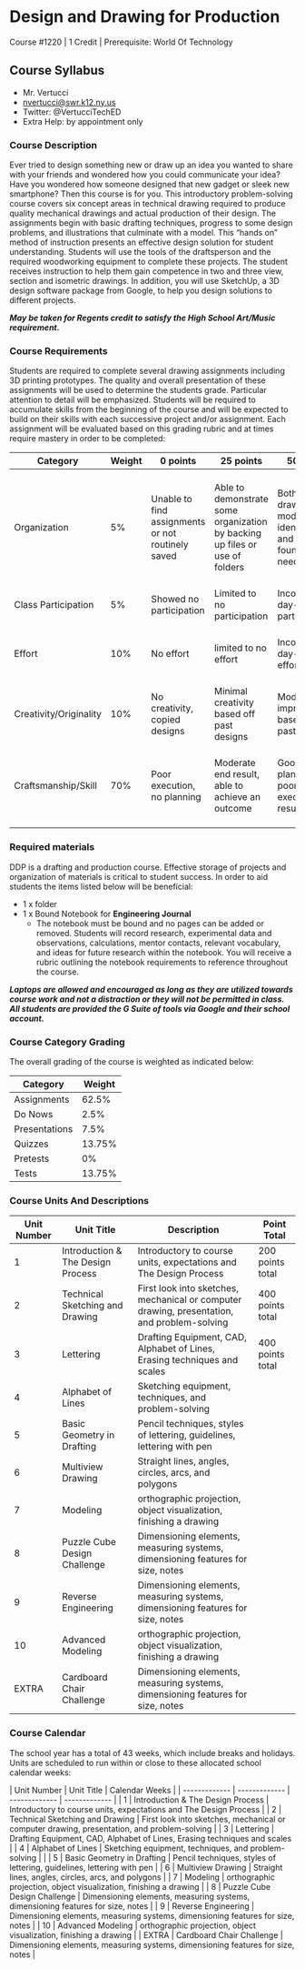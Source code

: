 # Design and Drawing for Production

Course #1220 | 1 Credit | Prerequisite: World Of Technology

## Course Syllabus

  - Mr. Vertucci
  - nvertucci@swr.k12.ny.us
  - Twitter: @VertucciTechED
  - Extra Help: by appointment only

### Course Description

Ever tried to design something new or draw up an idea you wanted to share with your friends and wondered how you could communicate your idea? Have you wondered how someone designed that new gadget or sleek new smartphone? Then this course is for you. This introductory problem-solving course covers six concept areas in technical drawing required to produce quality mechanical drawings and actual production of their design. The assignments begin with basic drafting techniques, progress to some design problems, and illustrations that culminate with a model. This “hands on” method of instruction presents an effective design solution for student understanding. Students will use the tools of the draftsperson and the required woodworking equipment to complete these projects. The student receives instruction to help them gain competence in two and three view, section and isometric drawings. In addition, you will use SketchUp, a 3D design software package from Google, to help you design solutions to different projects.

***May be taken for Regents credit to satisfy the High School Art/Music requirement.***

### Course Requirements

Students are required to complete several drawing assignments including 3D printing prototypes.  The quality and overall presentation of these assignments will be used to determine the students grade.  Particular attention to detail will be emphasized. Students will be required to accumulate skills from the beginning of the course and will be expected to build on their skills with each successive project and/or assignment. Each assignment will be evaluated based on this grading rubric and at times require mastery in order to be completed:

| Category | Weight | 0 points  | 25 points | 50 points | 75 points | 100 points |
| ------------- | ------------- | ------------- | ------------- | ------------- | ------------- | ------------- |
| Organization | 5% | Unable to find assignments or not routinely saved | Able to demonstrate some organization by backing up files or use of folders | Both drawings and models are identifiable and can be found if needed | All drawings are in a folder and models organized by folders in Google Drive | All drawings are in a folder labeled correctly and models organized by folders in Google Drive labeled correctly |
| Class Participation | 5% | Showed no participation | Limited to no participation | Inconsistent day-to-day participation | Participated only when needed  | Engaged daily and actively participated |
| Effort | 10% | No effort | limited to no effort | Inconsistent day-to-day effort | Showed effort only when needed or routinely directed | Continuous day-to-day effort with or without direction |
| Creativity/Originality | 10% | No creativity, copied designs | Minimal creativity based off past designs | Moderate improvements based off past designs | Complete overhaul of past or found designs | Completely new idea/design |
| Craftsmanship/Skill | 70% | Poor execution, no planning | Moderate end result, able to achieve an outcome | Good planning but poorly executed end result | Good planning and good end result although not what had been designed or communicated | Great planning & execution able to achieve what had been designed or communicated |


### Required materials

DDP is a drafting and production course. Effective storage of projects and organization of materials is critical to student success. In order to aid students the items listed below will be beneficial:

- 1 x folder
- 1 x Bound Notebook for **Engineering Journal**
    - The notebook must be bound and no pages can be added or removed. Students will record research, experimental data and observations, calculations, mentor contacts, relevant vocabulary, and ideas for future research within the notebook. You will receive a rubric outlining the notebook requirements to reference throughout the course.

***Laptops are allowed and encouraged as long as they are utilized towards course work and not a distraction or they will not be permitted in class. All students are provided the G Suite of tools via Google and their school account.***

### Course Category Grading

The overall grading of the course is weighted as indicated below:

| Category | Weight |
| ------------- | ------------- |
| Assignments | 62.5% |
| Do Nows | 2.5% |
| Presentations | 7.5% |
| Quizzes | 13.75% |
| Pretests | 0% |
| Tests | 13.75% |

### Course Units And Descriptions

| Unit Number | Unit Title | Description | Point Total |
| ------------- | ------------- | ------------- | ------------- |
| 1 | Introduction & The Design Process | Introductory to course units, expectations and The Design Process | 200 points total |
| 2 | Technical Sketching and Drawing | First look into sketches, mechanical or computer drawing, presentation, and problem-solving | 400 points total |
| 3 | Lettering | Drafting Equipment, CAD, Alphabet of Lines, Erasing techniques and scales | 400 points total |
| 4 | Alphabet of Lines | Sketching equipment, techniques, and problem-solving | |
| 5 | Basic Geometry in Drafting | Pencil techniques, styles of lettering, guidelines, lettering with pen | |
| 6 | Multiview Drawing | Straight lines, angles, circles, arcs, and polygons | |
| 7 | Modeling | orthographic projection, object visualization, finishing a drawing | |
| 8 | Puzzle Cube Design Challenge | Dimensioning elements, measuring systems, dimensioning features for size, notes | |
| 9 | Reverse Engineering | Dimensioning elements, measuring systems, dimensioning features for size, notes | |
| 10 | Advanced Modeling | orthographic projection, object visualization, finishing a drawing | |
| EXTRA | Cardboard Chair Challenge | Dimensioning elements, measuring systems, dimensioning features for size, notes | |

### Course Calendar

The school year has a total of 43 weeks, which include breaks and holidays. Units are scheduled to run within or close to these allocated school calendar weeks:

| Unit Number | Unit Title | Calendar Weeks |
| ------------- | ------------- | ------------- | ------------- |
| 1 | Introduction & The Design Process | Introductory to course units, expectations and The Design Process |
| 2 | Technical Sketching and Drawing | First look into sketches, mechanical or computer drawing, presentation, and problem-solving |
| 3 | Lettering | Drafting Equipment, CAD, Alphabet of Lines, Erasing techniques and scales |
| 4 | Alphabet of Lines | Sketching equipment, techniques, and problem-solving | |
| 5 | Basic Geometry in Drafting | Pencil techniques, styles of lettering, guidelines, lettering with pen |
| 6 | Multiview Drawing | Straight lines, angles, circles, arcs, and polygons |
| 7 | Modeling | orthographic projection, object visualization, finishing a drawing |
| 8 | Puzzle Cube Design Challenge | Dimensioning elements, measuring systems, dimensioning features for size, notes |
| 9 | Reverse Engineering | Dimensioning elements, measuring systems, dimensioning features for size, notes |
| 10 | Advanced Modeling | orthographic projection, object visualization, finishing a drawing |
| EXTRA | Cardboard Chair Challenge | Dimensioning elements, measuring systems, dimensioning features for size, notes |
